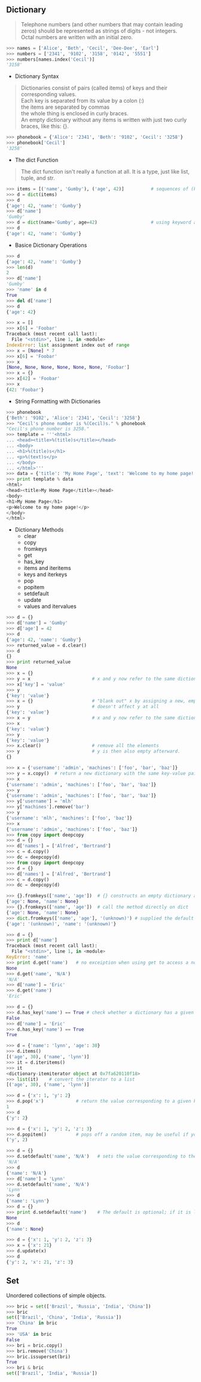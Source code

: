 ## Dictionary  
> Telephone numbers (and other numbers that may contain leading zeros) should be represented as strings of digits - not integers.  
> Octal numbers are written with an initial zero.  

```Python
>>> names = ['Alice', 'Beth', 'Cecil', 'Dee-Dee', 'Earl']
>>> numbers = ['2341', '9102', '3158', '0142', '5551']
>>> numbers[names.index('Cecil')]
'3158'
```

+ Dictionary Syntax  
> Dictionaries consist of pairs (called items) of keys and their corresponding values.  
> Each key is separated from its value by a colon (:)  
> the items are separated by commas  
> the whole thing is enclosed in curly braces.  
> An empty dictionary without any items is written with just two curly braces, like this: {}.  

```Python
>>> phonebook = {'Alice': '2341', 'Beth': '9102', 'Cecil': '3258'}
>>> phonebook['Cecil']
'3258'
```

+ The dict Function  
> The dict function isn't really a function at all. It is a type, just like list, tuple, and str.  
```Python
>>> items = [('name', 'Gumby'), ('age', 42)]          # sequences of (key, value) pairs
>>> d = dict(items)
>>> d
{'age': 42, 'name': 'Gumby'}
>>> d['name']
'Gumby'
>>> d = dict(name='Gumby', age=42)                    # using keyword arguments
>>> d
{'age': 42, 'name': 'Gumby'}
```

+ Basice Dictionary Operations  

```Python
>>> d
{'age': 42, 'name': 'Gumby'}
>>> len(d)
2
>>> d['name']
'Gumby'
>>> 'name' in d
True
>>> del d['name']
>>> d
{'age': 42}
```

```Python
>>> x = []
>>> x[6] = 'Foobar'
Traceback (most recent call last):
  File "<stdin>", line 1, in <module>
IndexError: list assignment index out of range
>>> x = [None] * 7
>>> x[6] = 'Foobar'
>>> x
[None, None, None, None, None, None, 'Foobar']
>>> x = {}
>>> x[42] = 'Foobar'
>>> x
{42: 'Foobar'}
```

+ String Formatting with Dictionaries  
```Python
>>> phonebook
{'Beth': '9102', 'Alice': '2341', 'Cecil': '3258'}
>>> "Cecil's phone number is %(Cecil)s." % phonebook
"Cecil's phone number is 3258."
>>> template = '''<html>
... <head><title>%(title)s</title></head>
... <body>
... <h1>%(title)s</h1>
... <p>%(text)s</p>
... </body>
... </html>'''
>>> data = {'title': 'My Home Page', 'text': 'Welcome to my home page!'}
>>> print template % data
<html>
<head><title>My Home Page</title></head>
<body>
<h1>My Home Page</h1>
<p>Welcome to my home page!</p>
</body>
</html>
```

+ Dictionary Methods
  + clear
  + copy
  + fromkeys
  + get
  + has_key
  + items and iteritems
  + keys and iterkeys
  + pop 
  + popitem
  + setdefault
  + update
  + values and itervalues
```Python
>>> d = {}
>>> d['name'] = 'Gumby'
>>> d['age'] = 42
>>> d
{'age': 42, 'name': 'Gumby'}
>>> returned_value = d.clear()
>>> d
{}
>>> print returned_value
None
>>> x = {}
>>> y = x                       # x and y now refer to the same dictionary
>>> x['key'] = 'value'
>>> y
{'key': 'value'}
>>> x = {}                      # "blank out" x by assigning a new, empty dictionary
>>> y                           # doesn't affect y at all
{'key': 'value'}
>>> x = y                       # x and y now refer to the same dictionary again
>>> x
{'key': 'value'}
>>> y
{'key': 'value'}
>>> x.clear()                   # remove all the elements 
>>> y                           # y is then also empty afterward.  
{}
```
```Python
>>> x = {'username': 'admin', 'machines': ['foo', 'bar', 'baz']}
>>> y = x.copy()  # return a new dictionary with the same key-value pairs(a shallow copy, the values themselves are the same, not copies)
>>> x
{'username': 'admin', 'machines': ['foo', 'bar', 'baz']}
>>> y
{'username': 'admin', 'machines': ['foo', 'bar', 'baz']}
>>> y['username'] = 'mlh'
>>> y['machines'].remove('bar')
>>> y
{'username': 'mlh', 'machines': ['foo', 'baz']}
>>> x
{'username': 'admin', 'machines': ['foo', 'baz']}
>>> from copy import deepcopy
>>> d = {}
>>> d['names'] = ['Alfred', 'Bertrand']
>>> c = d.copy()
>>> dc = deepcopy(d)
>>> from copy import deepcopy
>>> d = {}
>>> d['names'] = ['Alfred', 'Bertrand']
>>> c = d.copy()
>>> dc = deepcopy(d)
```
```Python
>>> {}.fromkeys(['name', 'age'])  # {} constructs an empty dictionary and calls the fromkeys method to create another dictionary 
{'age': None, 'name': None}
>>> {}.fromkeys(['name', 'age'])  # call the method directly on dict
{'age': None, 'name': None}
>>> dict.fromkeys(['name', 'age'], '(unknown)') # supplied the default value: '(unknown)'
{'age': '(unknown)', 'name': '(unknown)'}
```
```Python
>>> d = {}
>>> print d['name']
Traceback (most recent call last):
  File "<stdin>", line 1, in <module>
KeyError: 'name'
>>> print d.get('name')   # no exceiption when using get to access a nonexistent key
None
>>> d.get('name', 'N/A')
'N/A'
>>> d['name'] = 'Eric'
>>> d.get('name')
'Eric'
```
```Python
>>> d = {}
>>> d.has_key('name') == True # check whether a dictionary has a given key, equivalent to k in d
False
>>> d['name'] = 'Eric'
>>> d.has_key('name') == True
True
```
```Python
>>> d = {'name': 'lynn', 'age': 30}
>>> d.items()
[('age', 30), ('name', 'lynn')]
>>> it = d.iteritems()
>>> it
<dictionary-itemiterator object at 0x7fa620110f18>
>>> list(it)    # convert the iterator to a list
[('age', 30), ('name', 'lynn')]
```
```Python
>>> d = {'x': 1, 'y': 2}
>>> d.pop('x')            # return the value corresponding to a given key, and then remove the key-value pair from the dictionary 
1
>>> d
{'y': 2}
```
```Python
>>> d = {'x': 1, 'y': 2, 'z': 3}
>>> d.popitem()           # pops off a random item, may be useful if you want to remove and process the items one by one
('y', 2)
```
```Python
>>> d = {}
>>> d.setdefault('name', 'N/A')   # sets the value corresponding to the given key if it is not already in the dictionary
'N/A'
>>> d
{'name': 'N/A'}
>>> d['name'] = 'Lynn'
>>> d.setdefault('name', 'N/A')
'Lynn'
>>> d
{'name': 'Lynn'}
>>> d = {}
>>> print d.setdefault('name')    # The default is optional; if it is left out, None is used
None
>>> d
{'name': None}
```
```Python
>>> d = {'x': 1, 'y': 2, 'z': 3}
>>> x = {'x': 21}
>>> d.update(x)
>>> d
{'y': 2, 'x': 21, 'z': 3}
```

## Set
Unordered collections of simple objects.
```Python
>>> bric = set(['Brazil', 'Russia', 'India', 'China'])
>>> bric
set(['Brazil', 'China', 'India', 'Russia'])
>>> 'China' in bric
True
>>> 'USA' in bric
False
>>> bri = bric.copy()
>>> bri.remove('China')
>>> bric.issuperset(bri)
True
>>> bri & bric
set(['Brazil', 'India', 'Russia'])
```
